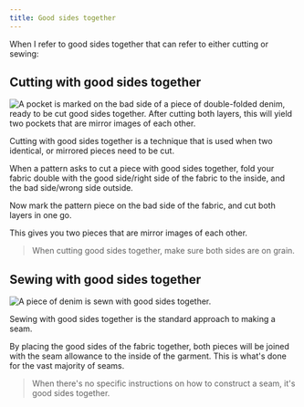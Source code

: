 ```yaml
---
title: Good sides together
---
```

When I refer to good sides together that can refer to either cutting or sewing:

## Cutting with good sides together

![A pocket is marked on the bad side of a piece of double-folded denim, ready to be cut good sides together. After cutting both layers, this will yield two pockets that are mirror images of each other.](/img/sewing/cutting-good-sides-together.jpg)

Cutting with good sides together is a technique that is used when two identical, or mirrored pieces need to be cut.

When a pattern asks to cut a piece with good sides together, fold your fabric double with the good side/right side of the fabric to the inside, and the bad side/wrong side outside.

Now mark the pattern piece on the bad side of the fabric, and cut both layers in one go.

This gives you two pieces that are mirror images of each other.

> When cutting good sides together, make sure both sides are on grain.

## Sewing with good sides together

![A piece of denim is sewn with good sides together.](/img/sewing/sewing-good-sides-together.jpg)

Sewing with good sides together is the standard approach to making a seam.

By placing the good sides of the fabric together, both pieces will be joined with the seam allowance to the inside of the garment. This is what's done for the vast majority of seams.

> When there's no specific instructions on how to construct a seam, it's good sides together.
